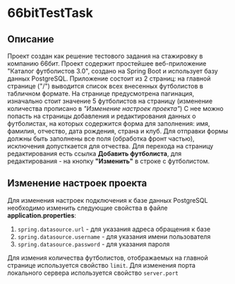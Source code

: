 # 66bitTestTask
## Описание
Проект создан как решение тестового задания на стажировку в компанию 66бит. Проект содержит простейшее веб-приложение "Каталог футболистов 3.0", создано на Spring Boot и использует базу данных PostgreSQL.
Приложение состоит из 2 страниц: на главной странице ("/") выводится список всех внесенных футболистов в табличном формате. На странице предусмотрена пагинация, изначально стоит значение 5 футболистов на страницу (изменение количества прописано в _"Изменение настроек проекта"_) С нее можно попасть на страницы добавления и редактирования данных о футболистах, на которых содержится форма для заполнения: имя, фамилия, отчество, дата рождения, страна и клуб. Для отправки формы должны быть заполнены все поля (обработка фронт частью), исключения допусткается для отчества.
Для перехода на страницу редактирования есть ссылка **Добавить футболиста**, для редактирования - на кнопку **"Изменить"** в строке с футболистом.

## Изменение настроек проекта
Для изменения настроек подключения к базе данных PostgreSQL необходимо изменить следующие свойства в файле **application.properties**:
1. `spring.datasource.url` - для указания адреса обращения к базе
2. `spring.datasource.username` - для указания имени пользователя
3. `spring.datasource.password` - для указания пароля

Для измения количества футболистов, отображаемых на главной странице используется свойство `limit`.
Для изменения порта локального сервера используется свойство `server.port`